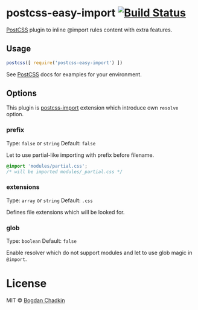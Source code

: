 # postcss-easy-import [![Build Status][ci-img]][ci]

[PostCSS] plugin to inline @import rules content with extra features.

[postcss-import]: https://github.com/postcss/postcss-import
[PostCSS]: https://github.com/postcss/postcss
[ci-img]: https://travis-ci.org/TrySound/postcss-easy-import.svg
[ci]: https://travis-ci.org/TrySound/postcss-easy-import

## Usage

```js
postcss([ require('postcss-easy-import') ])
```

See [PostCSS] docs for examples for your environment.

## Options

This plugin is [postcss-import] extension which introduce own `resolve` option.

### prefix

Type: `false` or `string`
Default: `false`

Let to use partial-like importing with prefix before filename.

```css
@import 'modules/partial.css';
/* will be imported modules/_partial.css */
```

### extensions

Type: `array` or `string`
Default: `.css`

Defines file extensions which will be looked for.

### glob

Type: `boolean`
Default: `false`

Enable resolver which do not support modules and let to use glob magic in `@import`.

# License

MIT © [Bogdan Chadkin](mailto:trysound@yandex.ru)
